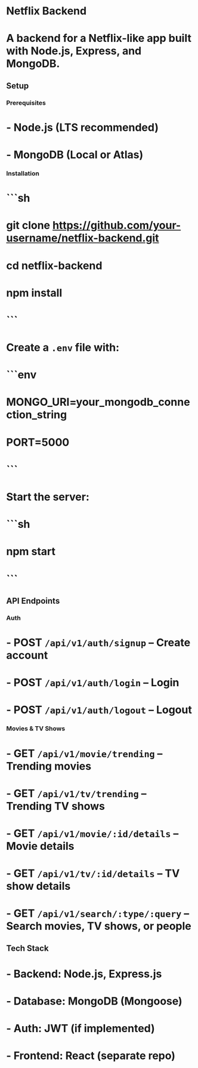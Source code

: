# Netflix Backend  

# A backend for a Netflix-like app built with **Node.js, Express**, and **MongoDB**.  

## Setup  

### Prerequisites  
# - **Node.js** (LTS recommended)  
# - **MongoDB** (Local or Atlas)  

### Installation  
# ```sh
# git clone https://github.com/your-username/netflix-backend.git
# cd netflix-backend  
# npm install  
# ```

# Create a `.env` file with:  
# ```env
# MONGO_URI=your_mongodb_connection_string  
# PORT=5000  
# ```  

# Start the server:  
# ```sh
# npm start  
# ```  

## API Endpoints  

### Auth  
# - **POST** `/api/v1/auth/signup` – Create account  
# - **POST** `/api/v1/auth/login` – Login  
# - **POST** `/api/v1/auth/logout` – Logout  

### Movies & TV Shows  
# - **GET** `/api/v1/movie/trending` – Trending movies  
# - **GET** `/api/v1/tv/trending` – Trending TV shows  
# - **GET** `/api/v1/movie/:id/details` – Movie details  
# - **GET** `/api/v1/tv/:id/details` – TV show details  
# - **GET** `/api/v1/search/:type/:query` – Search movies, TV shows, or people  

## Tech Stack  
# - **Backend:** Node.js, Express.js  
# - **Database:** MongoDB (Mongoose)  
# - **Auth:** JWT (if implemented)  
# - **Frontend:** React (separate repo)  
